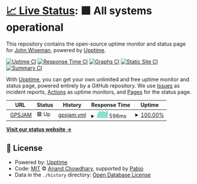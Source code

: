# [📈 Live Status](https://wiseman.github.io/gpsjam-uptime): <!--live status--> **🟩 All systems operational**

This repository contains the open-source uptime monitor and status page for [John Wiseman](https://heavymeta.org/), powered by [Upptime](https://github.com/upptime/upptime).

[![Uptime CI](https://github.com/wiseman/gpsjam-uptime/workflows/Uptime%20CI/badge.svg)](https://github.com/wiseman/gpsjam-uptime/actions?query=workflow%3A%22Uptime+CI%22)
[![Response Time CI](https://github.com/wiseman/gpsjam-uptime/workflows/Response%20Time%20CI/badge.svg)](https://github.com/wiseman/gpsjam-uptime/actions?query=workflow%3A%22Response+Time+CI%22)
[![Graphs CI](https://github.com/wiseman/gpsjam-uptime/workflows/Graphs%20CI/badge.svg)](https://github.com/wiseman/gpsjam-uptime/actions?query=workflow%3A%22Graphs+CI%22)
[![Static Site CI](https://github.com/wiseman/gpsjam-uptime/workflows/Static%20Site%20CI/badge.svg)](https://github.com/wiseman/gpsjam-uptime/actions?query=workflow%3A%22Static+Site+CI%22)
[![Summary CI](https://github.com/wiseman/gpsjam-uptime/workflows/Summary%20CI/badge.svg)](https://github.com/wiseman/gpsjam-uptime/actions?query=workflow%3A%22Summary+CI%22)

With [Upptime](https://upptime.js.org), you can get your own unlimited and free uptime monitor and status page, powered entirely by a GitHub repository. We use [Issues](https://github.com/wiseman/gpsjam-uptime/issues) as incident reports, [Actions](https://github.com/wiseman/gpsjam-uptime/actions) as uptime monitors, and [Pages](https://wiseman.github.io/gpsjam-uptime) for the status page.

<!--start: status pages-->
<!-- This summary is generated by Upptime (https://github.com/upptime/upptime) -->
<!-- Do not edit this manually, your changes will be overwritten -->
<!-- prettier-ignore -->
| URL | Status | History | Response Time | Uptime |
| --- | ------ | ------- | ------------- | ------ |
| <img alt="" src="https://icons.duckduckgo.com/ip3/gpsjam.org.ico" height="13"> [GPSJAM](https://gpsjam.org/) | 🟩 Up | [gpsjam.yml](https://github.com/wiseman/gpsjam-uptime/commits/HEAD/history/gpsjam.yml) | <details><summary><img alt="Response time graph" src="./graphs/gpsjam/response-time-week.png" height="20"> 596ms</summary><br><a href="https://wiseman.github.io/gpsjam-uptime/history/gpsjam"><img alt="Response time 598" src="https://img.shields.io/endpoint?url=https%3A%2F%2Fraw.githubusercontent.com%2Fwiseman%2Fgpsjam-uptime%2FHEAD%2Fapi%2Fgpsjam%2Fresponse-time.json"></a><br><a href="https://wiseman.github.io/gpsjam-uptime/history/gpsjam"><img alt="24-hour response time 627" src="https://img.shields.io/endpoint?url=https%3A%2F%2Fraw.githubusercontent.com%2Fwiseman%2Fgpsjam-uptime%2FHEAD%2Fapi%2Fgpsjam%2Fresponse-time-day.json"></a><br><a href="https://wiseman.github.io/gpsjam-uptime/history/gpsjam"><img alt="7-day response time 596" src="https://img.shields.io/endpoint?url=https%3A%2F%2Fraw.githubusercontent.com%2Fwiseman%2Fgpsjam-uptime%2FHEAD%2Fapi%2Fgpsjam%2Fresponse-time-week.json"></a><br><a href="https://wiseman.github.io/gpsjam-uptime/history/gpsjam"><img alt="30-day response time 589" src="https://img.shields.io/endpoint?url=https%3A%2F%2Fraw.githubusercontent.com%2Fwiseman%2Fgpsjam-uptime%2FHEAD%2Fapi%2Fgpsjam%2Fresponse-time-month.json"></a><br><a href="https://wiseman.github.io/gpsjam-uptime/history/gpsjam"><img alt="1-year response time 598" src="https://img.shields.io/endpoint?url=https%3A%2F%2Fraw.githubusercontent.com%2Fwiseman%2Fgpsjam-uptime%2FHEAD%2Fapi%2Fgpsjam%2Fresponse-time-year.json"></a></details> | <details><summary><a href="https://wiseman.github.io/gpsjam-uptime/history/gpsjam">100.00%</a></summary><a href="https://wiseman.github.io/gpsjam-uptime/history/gpsjam"><img alt="All-time uptime 100.00%" src="https://img.shields.io/endpoint?url=https%3A%2F%2Fraw.githubusercontent.com%2Fwiseman%2Fgpsjam-uptime%2FHEAD%2Fapi%2Fgpsjam%2Fuptime.json"></a><br><a href="https://wiseman.github.io/gpsjam-uptime/history/gpsjam"><img alt="24-hour uptime 100.00%" src="https://img.shields.io/endpoint?url=https%3A%2F%2Fraw.githubusercontent.com%2Fwiseman%2Fgpsjam-uptime%2FHEAD%2Fapi%2Fgpsjam%2Fuptime-day.json"></a><br><a href="https://wiseman.github.io/gpsjam-uptime/history/gpsjam"><img alt="7-day uptime 100.00%" src="https://img.shields.io/endpoint?url=https%3A%2F%2Fraw.githubusercontent.com%2Fwiseman%2Fgpsjam-uptime%2FHEAD%2Fapi%2Fgpsjam%2Fuptime-week.json"></a><br><a href="https://wiseman.github.io/gpsjam-uptime/history/gpsjam"><img alt="30-day uptime 100.00%" src="https://img.shields.io/endpoint?url=https%3A%2F%2Fraw.githubusercontent.com%2Fwiseman%2Fgpsjam-uptime%2FHEAD%2Fapi%2Fgpsjam%2Fuptime-month.json"></a><br><a href="https://wiseman.github.io/gpsjam-uptime/history/gpsjam"><img alt="1-year uptime 100.00%" src="https://img.shields.io/endpoint?url=https%3A%2F%2Fraw.githubusercontent.com%2Fwiseman%2Fgpsjam-uptime%2FHEAD%2Fapi%2Fgpsjam%2Fuptime-year.json"></a></details>

<!--end: status pages-->

[**Visit our status website →**](https://wiseman.github.io/gpsjam-uptime)

## 📄 License

- Powered by: [Upptime](https://github.com/upptime/upptime)
- Code: [MIT](./LICENSE) © [Anand Chowdhary](https://anandchowdhary.com), supported by [Pabio](https://pabio.com)
- Data in the `./history` directory: [Open Database License](https://opendatacommons.org/licenses/odbl/1-0/)
